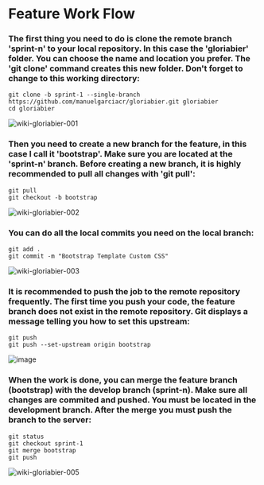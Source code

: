 # Feature Work Flow

### The first thing you need to do is clone the remote branch 'sprint-n' to your local repository. In this case the 'gloriabier' folder. You can choose the name and location you prefer. The 'git clone' command creates this new folder. Don't forget to change to this working directory:

```plaintext
git clone -b sprint-1 --single-branch https://github.com/manuelgarciacr/gloriabier.git gloriabier
cd gloriabier
```

![wiki-gloriabier-001](https://user-images.githubusercontent.com/29376434/155516336-76b31f50-b878-4502-8b1b-aa2dc12ce321.png)

### Then you need to create a new branch for the feature, in this case I call it 'bootstrap'. Make sure you are located at the 'sprint-n' branch. Before creating a new branch, it is highly recommended to pull all changes with 'git pull':

```plaintext
git pull
git checkout -b bootstrap
```

![wiki-gloriabier-002](https://user-images.githubusercontent.com/29376434/155508597-03651320-96a6-425a-900b-c9e55d3e394f.png)

### You can do all the local commits you need on the local branch:

```plaintext
git add .
git commit -m "Bootstrap Template Custom CSS"
```

![wiki-gloriabier-003](https://user-images.githubusercontent.com/29376434/155515773-dc561805-eb30-45b9-992e-a1088d055492.png)

### It is recommended to push the job to the remote repository frequently. The first time you push your code, the feature branch does not exist in the remote repository. Git displays a message telling you how to set this upstream:

```plaintext
git push
git push --set-upstream origin bootstrap
```

![image](https://user-images.githubusercontent.com/29376434/155520630-76e699c2-6f1a-48d9-b5d8-0d0c5390ea4c.png)

### When the work is done, you can merge the feature branch (bootstrap) with the develop branch (sprint-n). Make sure all changes are commited and pushed. You must be located in the development branch. After the merge you must push the branch to the server:

```plaintext
git status
git checkout sprint-1
git merge bootstrap
git push
```

![wiki-gloriabier-005](https://user-images.githubusercontent.com/29376434/155524716-bb44772e-30db-459d-9d46-60fa3026c003.png)


